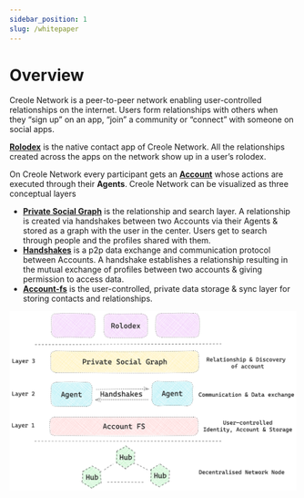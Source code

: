 ```yaml
---
sidebar_position: 1
slug: /whitepaper
---
```


# Overview
Creole Network is a peer-to-peer network enabling user-controlled relationships on the internet.
Users form relationships with others when they “sign up” on an app, “join” a community or “connect” with someone on social apps. 

**[Rolodex](https://rolodex.social)** is the native contact app of Creole Network. All the relationships created across the apps on the network show up in a user’s rolodex.

On Creole Network every participant gets an **[Account](/accounts)** whose actions are executed through their **Agents**. Creole Network can be visualized as three conceptual layers

- **[Private Social Graph](/private_social_graph)** is the relationship and search layer. A relationship is created via handshakes between two Accounts via their Agents & stored as a graph with the user in the center. Users get to search through people and the profiles shared with them.
- **[Handshakes](/handshakes)** is a p2p data exchange and communication protocol between Accounts. 
A handshake establishes a relationship resulting in the mutual exchange of profiles between two accounts & giving permission to access data.
- **[Account-fs](/account_fs)** is the user-controlled, private data storage & sync layer for storing contacts and relationships.

![image](../static/img/layers.png)